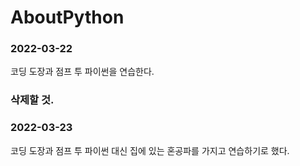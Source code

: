 # AboutPython
### 2022-03-22
코딩 도장과 점프 투 파이썬을 연습한다.

### 삭제할 것.

### 2022-03-23
코딩 도장과 점프 투 파이썬 대신 집에 있는 혼공파를 가지고 연습하기로 했다. 